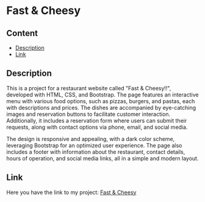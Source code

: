 # Fast & Cheesy

## Content
- [Description](#description)
- [Link](#link)

## Description
This is a project for a restaurant website called "Fast & Cheesy!!", developed with HTML, CSS, and Bootstrap. The page features an interactive menu with various food options, such as pizzas, burgers, and pastas, each with descriptions and prices. The dishes are accompanied by eye-catching images and reservation buttons to facilitate customer interaction. Additionally, it includes a reservation form where users can submit their requests, along with contact options via phone, email, and social media.

The design is responsive and appealing, with a dark color scheme, leveraging Bootstrap for an optimized user experience. The page also includes a footer with information about the restaurant, contact details, hours of operation, and social media links, all in a simple and modern layout.

## Link
Here you have the link to my project: [Fast & Cheesy](https://chugani05.github.io/Fast-Cheesy/)
